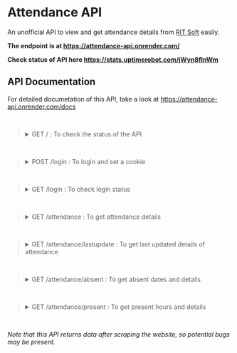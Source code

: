 # Attendance API

An unofficial API to view and get attendance details from [RIT Soft](http://rit.ac.in/ritsoft/ritsoftv2/) easily.

**The endpoint is at https://attendance-api.onrender.com/**  

**Check status of API here https://stats.uptimerobot.com/jWyn8flnWm**

## API Documentation

For detailed documetation of this API, take a look at https://attendance-api.onrender.com/docs  

<br>

> <details>
> <summary> GET / : To check the status of the API</summary>
> 
> <br>
> Parameters : None  
> 
> Example response : 
> ```json
> {
>   "alive": "yes",
>   "message": "Check out https://attendance-api.onrender.com/docs for more details"
> }
> ```
> </details>

<br>

> <details>
> <summary> POST /login : To login and set a cookie </summary>
> <br>
>
> Parameters : None  
> Request body *(required)* : application/json  
> 
> Example body :   
> ```json
> {
>   "username": "string",
>   "password": "string"
> }
> ```
> 
> Example response :   
> ```json
> {
>   "message": "Login success. Cookie has been set successfully.",
>   "session-cookie": "c85aisn4o4k8f7phqa3e2d4em5"
> }
> ```
> 
> </details>

<br>

> <details>
> <summary>GET /login : To check login status</summary>
> 
> <br>
> 
> Parameters : session_cookie (cookie) 
> 
> Example response : 
> ```json
> {
>   "admission_no": "20BR1xx71",
>   "current_semester": "5",
>   "roll_no": "27",
>   "current_status": "APPROVED\n\t\t\t\t\t\n\n\t\t\t\t",
>   "message": "You are already logged in."
> }
> ```
> </details>
 
<br>

> <details>
> <summary>GET /attendance : To get attendance details</summary>
> 
> <br>
> 
> Parameters : session_cookie (cookie)  
> Optional parameters (query) : starting_date *(eg: 2022-06-29)*  
> Optional parameters (query) : ending_date *(eg: 2022-12-29)* 
> 
> Example reponse :
> ```json
> {
>   "name": "Devadathan M B",
>   "admission_no": "20BR1xx71",
>   "course_name": "BTECH",
>   "subject_attendance": [
>     {
>       "subject_name": "COMPUTER NETWORKS ",
>       "subject_code": "CST303",
>       "total_hours": "1",
>       "present_hours": "1",
>       "percentage": "100 %"
>     },
>     {
>       "subject_name": "DISASTER MANAGEMENT ",
>       "subject_code": "MCN301",
>       "total_hours": "12",
>       "present_hours": "12",
>       "percentage": "100 %"
>     },
>    {
>       "subject_name": "MANAGEMENT OF SOFTWARE SYSTEMS ",
>       "subject_code": "CST309",
>       "total_hours": "27",
>       "present_hours": "24",
>       "percentage": "88.89 %"
>     }
>    ...
>   ],
>   "total_attendance": " 96.59 % "
> }
> ```
> 
> </details>

<br>

> <details>
> <summary>GET /attendance/lastupdate : To get last updated details of attendance</summary>
> 
> <br>
> 
> Parameters : session_cookie (cookie)  
> <br>
> Example response :
> ```json
> {
>   "CST303": {
>     "subject_name": "COMPUTER NETWORKS ",
>     "last_update": "22, Sep 2022 Thu"
>   },
>   "MCN301": {
>     "subject_name": "DISASTER MANAGEMENT ",
>     "last_update": "08, Nov 2022 Tue"
>   },
>   "CST309": {
>     "subject_name": "MANAGEMENT OF SOFTWARE SYSTEMS ",
>     "last_update": "26, Sep 2022 Mon"
>   }
> }
> ```
> </details>

<br>

> <details>
> <summary>GET /attendance/absent : To get absent dates and details</summary>
> 
> <br>
> 
> Parameters : session_cookie (cookie)  
> <br>
> Example response :
> ```json
> [
>   {
>     "subject_name": "SYSTEM SOFTWARE ",
>     "subject_code": "CST305",
>     "absent_date": "29, Dec 2022 Thu",
>     "absent_hour": "1",
>     "status": "ABSENT"
>   },
>   {
>     "subject_name": "SYSTEM SOFTWARE ",
>     "subject_code": "CST305",
>     "absent_date": "24, Nov 2022 Thu",
>     "absent_hour": "1",
>     "status": "ABSENT"
>   },
>   {
>     "subject_name": "MANAGEMENT OF SOFTWARE SYSTEMS ",
>     "subject_code": "CST309",
>     "absent_date": "31, Oct 2022 Mon",
>     "absent_hour": "6",
>     "status": "ABSENT"
>   },
>   {
>     "subject_name": "SYSTEM SOFTWARE ",
>     "subject_code": "CST305",
>     "absent_date": "31, Oct 2022 Mon",
>     "absent_hour": "5",
>     "status": "ABSENT"
>   },
>   {
>     "subject_name": "MANAGEMENT OF SOFTWARE SYSTEMS ",
>     "subject_code": "CST309",
>     "absent_date": "29, Oct 2022 Sat",
>     "absent_hour": "6",
>     "status": "ABSENT"
>   }
> ] 
> ```
> </details>

<br>

> <details>
> <summary>GET /attendance/present : To get present hours and details </summary>
> 
> <br>
> 
> Parameters : session_cookie (cookie)  
> <br>
> Example response :
> ```json
> [
>   {
>     "subject_name": "SYSTEM SOFTWARE ",
>     "subject_code": "CST305",
>     "present_date": "26, Dec 2022 Mon",
>     "present_hour": "5",
>     "status": "PRESENT"
>   },
>   {
>     "subject_name": "MANAGEMENT OF SOFTWARE SYSTEMS ",
>     "subject_code": "CST309",
>     "present_date": "21, Dec 2022 Wed",
>     "present_hour": "3",
>     "status": "PRESENT"
>   },
>   {
>     "subject_name": "SYSTEM SOFTWARE ",
>     "subject_code": "CST305",
>     "present_date": "21, Dec 2022 Wed",
>     "present_hour": "5",
>     "status": "PRESENT"
>   }
> ]
> ```
> </details>

<br>




*Note that this API returns data after scraping the website, so potential bugs may be present.*  
<br>
